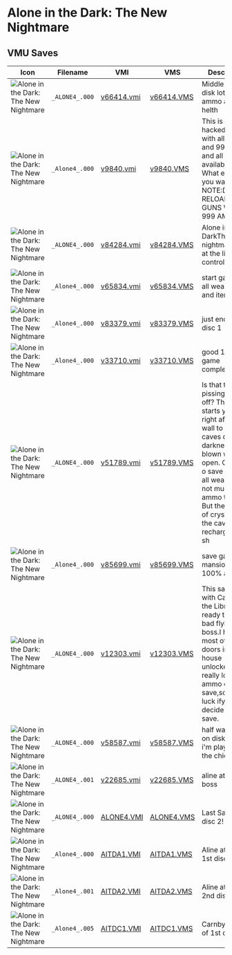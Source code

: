 # Alone in the Dark: The New Nightmare

## VMU Saves

| Icon | Filename | VMI | VMS | Description |
|------|----------|-----|-----|-------------|
| ![Alone in the Dark: The New Nightmare](../icons/_ALONE4_.000.GIF) | `_ALONE4_.000` | [v66414.vmi](v66414.vmi) | [v66414.VMS](v66414.VMS) | Middle of 1st disk lots of ammo and helth 
| ![Alone in the Dark: The New Nightmare](../icons/_Alone4_.000.GIF) | `_Alone4_.000` | [v9840.vmi](v9840.vmi) | [v9840.VMS](v9840.VMS) | This is very hacked save with all guns and 999 ammo and all items available!!! What else do you want?NOTE:DON'T RELOAD THE GUNS WITH 999 AMMO. 
| ![Alone in the Dark: The New Nightmare](../icons/_ALONE4_.000.GIF) | `_ALONE4_.000` | [v84284.vmi](v84284.vmi) | [v84284.VMS](v84284.VMS) | Alone in the DarkThe new nightmareStuck at the library control board! 
| ![Alone in the Dark: The New Nightmare](../icons/_Alone4_.000.GIF) | `_Alone4_.000` | [v65834.vmi](v65834.vmi) | [v65834.VMS](v65834.VMS) | start game with all weapons and items 
| ![Alone in the Dark: The New Nightmare](../icons/_Alone4_.000.GIF) | `_Alone4_.000` | [v83379.vmi](v83379.vmi) | [v83379.VMS](v83379.VMS) | just ending of disc 1 
| ![Alone in the Dark: The New Nightmare](../icons/_Alone4_.000.GIF) | `_Alone4_.000` | [v33710.vmi](v33710.vmi) | [v33710.VMS](v33710.VMS) | good 100% game completed 
| ![Alone in the Dark: The New Nightmare](../icons/_ALONE4_.000.GIF) | `_ALONE4_.000` | [v51789.vmi](v51789.vmi) | [v51789.VMS](v51789.VMS) | Is that timer pissing you off? This save starts you off right after the wall to the caves of darkness gets blown wide open. Got tons o save charms, all weapons, not much ammo though. But there's lots of crystals in the caves to recharge your sh
| ![Alone in the Dark: The New Nightmare](../icons/_Alone4_.000.GIF) | `_Alone4_.000` | [v85699.vmi](v85699.vmi) | [v85699.VMS](v85699.VMS) | save game  ////  mansion//  100% arms. 
| ![Alone in the Dark: The New Nightmare](../icons/_ALONE4_.000.GIF) | `_ALONE4_.000` | [v12303.vmi](v12303.vmi) | [v12303.VMS](v12303.VMS) | This save is with Carnby in the Library.Get ready to fight a bad flying boss.I have most of the doors in the house unlocked.I am really low on ammo on this save,so good luck ifyou decide try this save. 
| ![Alone in the Dark: The New Nightmare](../icons/_ALONE4_.000.GIF) | `_ALONE4_.000` | [v58587.vmi](v58587.vmi) | [v58587.VMS](v58587.VMS) | half way done on disk 1  still, i'm playing with the chicka 
| ![Alone in the Dark: The New Nightmare](../icons/_ALONE4_.001.GIF) | `_ALONE4_.001` | [v22685.vmi](v22685.vmi) | [v22685.VMS](v22685.VMS) | aline at last boss 
| ![Alone in the Dark: The New Nightmare](../icons/_ALONE4_.000.GIF) | `_ALONE4_.000` | [ALONE4.VMI](ALONE4.VMI) | [ALONE4.VMS](ALONE4.VMS) | Last Save! at disc 2!
| ![Alone in the Dark: The New Nightmare](../icons/_Alone4_.000.GIF) | `_Alone4_.000` | [AITDA1.VMI](AITDA1.VMI) | [AITDA1.VMS](AITDA1.VMS) | Aline at end of 1st disc.
| ![Alone in the Dark: The New Nightmare](../icons/_Alone4_.001.GIF) | `_Alone4_.001` | [AITDA2.VMI](AITDA2.VMI) | [AITDA2.VMS](AITDA2.VMS) | Aline at half of 2nd disc.
| ![Alone in the Dark: The New Nightmare](../icons/_Alone4_.005.GIF) | `_Alone4_.005` | [AITDC1.VMI](AITDC1.VMI) | [AITDC1.VMS](AITDC1.VMS) | Carnby at end of 1st disc.
